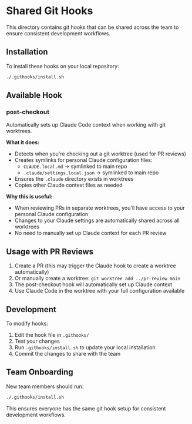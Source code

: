 # Shared Git Hooks

This directory contains git hooks that can be shared across the team to ensure consistent development workflows.

## Installation

To install these hooks on your local repository:

```bash
./.githooks/install.sh
```

## Available Hook

### post-checkout

Automatically sets up Claude Code context when working with git worktrees.

**What it does:**
- Detects when you're checking out a git worktree (used for PR reviews)
- Creates symlinks for personal Claude configuration files:
  - `CLAUDE.local.md` → symlinked to main repo
  - `.claude/settings.local.json` → symlinked to main repo
- Ensures the `.claude` directory exists in worktrees
- Copies other Claude context files as needed

**Why this is useful:**
- When reviewing PRs in separate worktrees, you'll have access to your personal Claude configuration
- Changes to your Claude settings are automatically shared across all worktrees
- No need to manually set up Claude context for each PR review

## Usage with PR Reviews

1. Create a PR (this may trigger the Claude hook to create a worktree automatically)
2. Or manually create a worktree: `git worktree add ../pr-review main`
3. The post-checkout hook will automatically set up Claude context
4. Use Claude Code in the worktree with your full configuration available

## Development

To modify hooks:
1. Edit the hook file in `.githooks/`
2. Test your changes
3. Run `.githooks/install.sh` to update your local installation
4. Commit the changes to share with the team

## Team Onboarding

New team members should run:
```bash
./.githooks/install.sh
```

This ensures everyone has the same git hook setup for consistent development workflows.